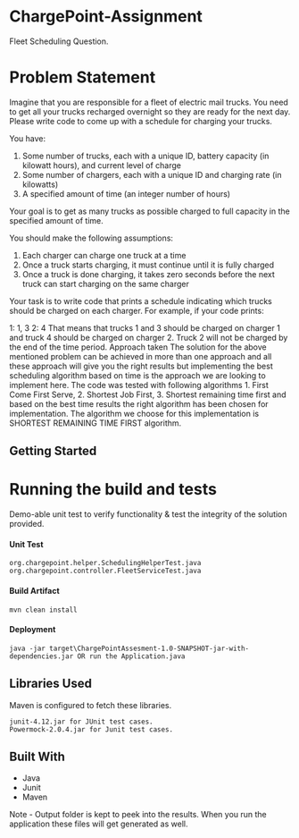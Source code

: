 # ChargePoint-Assignment
Fleet Scheduling Question.

# Problem Statement
Imagine that you are responsible for a fleet of electric mail trucks. You need to get all your trucks recharged overnight so they are ready for the next day. Please write code to come up with a schedule for charging your trucks. 

You have:

1.	Some number of trucks, each with a unique ID, battery capacity (in kilowatt hours), and current level of charge
2.	Some number of chargers, each with a unique ID and charging rate (in kilowatts)
3.	A specified amount of time (an integer number of hours)

Your goal is to get as many trucks as possible charged to full capacity in the specified amount of time. 

You should make the following assumptions:

1.	Each charger can charge one truck at a time
2.	Once a truck starts charging, it must continue until it is fully charged
3.	Once a truck is done charging, it takes zero seconds before the next truck can start charging on the same charger

Your task is to write code that prints a schedule indicating which trucks should be charged on each charger. 
For example, if your code prints:

1: 1, 3
2: 4
That means that trucks 1 and 3 should be charged on charger 1 and truck 4 should be charged on charger 2. Truck 2 will not be charged by the end of the time period.
Approach taken
The solution for the above mentioned problem can be achieved in more than one approach and all these approach will give you the right results but implementing the best scheduling algorithm based on time is the approach we are looking to implement here. The code was tested with following algorithms 1. First Come First Serve, 2. Shortest Job First, 3. Shortest remaining time first and based on the best time results the right algorithm has been chosen for implementation. The algorithm we choose for this implementation is SHORTEST REMAINING TIME FIRST algorithm.

## Getting Started

# Running the build and tests

Demo-able unit test to verify functionality & test the integrity of the solution provided.

#### Unit Test
````
org.chargepoint.helper.SchedulingHelperTest.java
org.chargepoint.controller.FleetServiceTest.java
````

#### Build Artifact
````
mvn clean install
````

#### Deployment
````
java -jar target\ChargePointAssesment-1.0-SNAPSHOT-jar-with-dependencies.jar OR run the Application.java
````

## Libraries Used
Maven is configured to fetch these libraries.
````
junit-4.12.jar for JUnit test cases.
Powermock-2.0.4.jar for Junit test cases.
````

## Built With
*	Java
*	Junit
*	Maven

Note - Output folder is kept to peek into the results. When you run the application these files will get generated as well.

